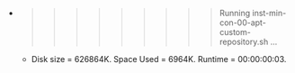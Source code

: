 * >>>>>>>>> Running inst-min-con-00-apt-custom-repository.sh ...
  * Disk size = 626864K. Space Used = 6964K. Runtime = 00:00:00:03.
